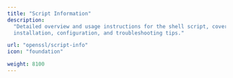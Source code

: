 ```yaml
---
title: "Script Information"
description:
  "Detailed overview and usage instructions for the shell script, covering
  installation, configuration, and troubleshooting tips."

url: "openssl/script-info"
icon: "foundation"

weight: 8100
---
```

